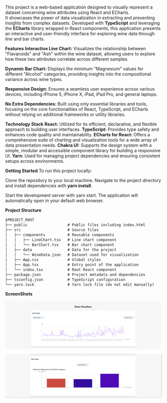 This project is a web-based application designed to visually represent a dataset concerning wine attributes using React and ECharts.   
It showcases the power of data visualization in extracting and presenting insights from complex datasets. 
Developed with **TypeScript** and leveraging the **ECharts** library wrapped in React components, this application presents an interactive and user-friendly interface for exploring wine data through line and bar charts.

**Features**
**Interactive Line Chart:** Visualizes the relationship between "Flavanoids" and "Ash" within the wine dataset, allowing users to explore how these two attributes correlate across different samples.

**Dynamic Bar Chart:** Displays the minimum "Magnesium" values for different "Alcohol" categories, providing insights into the compositional variance across wine types.

**Responsive Design:** Ensures a seamless user experience across various devices, including iPhone 5, iPhone X, iPad, iPad Pro, and general laptops.

**No Extra Dependencies:** Built using only essential libraries and tools, focusing on the core functionalities of React, TypeScript, and ECharts without relying on additional frameworks or utility libraries.

**Technology Stack**
**React:** Utilized for its efficient, declarative, and flexible approach to building user interfaces.
**TypeScript:** Provides type safety and enhances code quality and maintainability.
**ECharts for React:** Offers a comprehensive suite of charting and visualization tools for a wide array of data presentation needs.
**Chakra UI:** Supports the design system with a simple, modular and accessible component library for building a responsive UI.
**Yarn:** Used for managing project dependencies and ensuring consistent setups across environments.  

**Getting Started**
To run this project locally:

Clone the repository to your local machine.
Navigate to the project directory and install dependencies with **yarn install**.

Start the development server with yarn start. The application will automatically open in your default web browser.



**Project Structure**
```
$PROJECT_ROOT
├── public                  # Public files including index.html
├── src                     # Source files
│   ├── components          # Reusable components
│   │   ├── LineChart.tsx   # Line chart component
│   │   └── BarChart.tsx    # Bar chart component
│   ├── data                # Data for the project
│   │   └── WineData.json   # Dataset used for visualization
│   ├── App.css             # Global styles
│   ├── App.tsx             # Entry point of the application
│   └── index.tsx           # Root React component
├── package.json            # Project metadata and dependencies
├── tsconfig.json           # TypeScript configuration
└── yarn.lock               # Yarn lock file (do not edit manually)
```



**ScreenShots**

![My Image](assets/LineChart.png)

![My Image](assets/BarChart.png)


